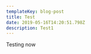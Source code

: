 ```yaml
---
templateKey: blog-post
title: Test
date: 2019-05-16T14:20:51.798Z
description: Test1
---
```

  Testing now 
